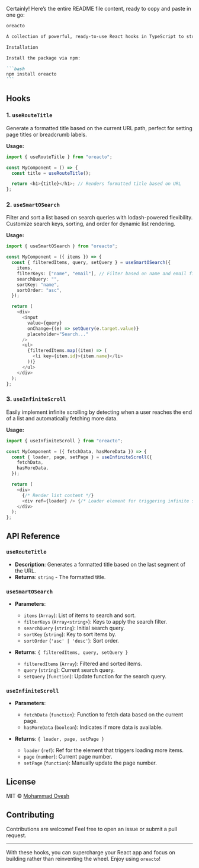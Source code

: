 Certainly! Here’s the entire README file content, ready to copy and paste in one go:

````markdown
oreacto

A collection of powerful, ready-to-use React hooks in TypeScript to streamline your development. Each hook is optimized for common use cases, from route-based titles to smart filtering and infinite scrolling, making your React apps more efficient and developer-friendly.

Installation

Install the package via npm:

```bash
npm install oreacto
```
````

## Hooks

### 1. `useRouteTitle`

Generate a formatted title based on the current URL path, perfect for setting page titles or breadcrumb labels.

**Usage:**

```typescript
import { useRouteTitle } from "oreacto";

const MyComponent = () => {
  const title = useRouteTitle();

  return <h1>{title}</h1>; // Renders formatted title based on URL
};
```

### 2. `useSmartOSearch`

Filter and sort a list based on search queries with lodash-powered flexibility. Customize search keys, sorting, and order for dynamic list rendering.

**Usage:**

```typescript
import { useSmartOSearch } from "oreacto";

const MyComponent = ({ items }) => {
  const { filteredItems, query, setQuery } = useSmartOSearch({
    items,
    filterKeys: ["name", "email"], // Filter based on name and email fields
    searchQuery: "",
    sortKey: "name",
    sortOrder: "asc",
  });

  return (
    <div>
      <input
        value={query}
        onChange={(e) => setQuery(e.target.value)}
        placeholder="Search..."
      />
      <ul>
        {filteredItems.map((item) => (
          <li key={item.id}>{item.name}</li>
        ))}
      </ul>
    </div>
  );
};
```

### 3. `useInfiniteScroll`

Easily implement infinite scrolling by detecting when a user reaches the end of a list and automatically fetching more data.

**Usage:**

```typescript
import { useInfiniteScroll } from "oreacto";

const MyComponent = ({ fetchData, hasMoreData }) => {
  const { loader, page, setPage } = useInfiniteScroll({
    fetchData,
    hasMoreData,
  });

  return (
    <div>
      {/* Render list content */}
      <div ref={loader} /> {/* Loader element for triggering infinite scroll */}
    </div>
  );
};
```

## API Reference

### `useRouteTitle`

- **Description**: Generates a formatted title based on the last segment of the URL.
- **Returns**: `string` - The formatted title.

### `useSmartOSearch`

- **Parameters**:

  - `items` (`Array`): List of items to search and sort.
  - `filterKeys` (`Array<string>`): Keys to apply the search filter.
  - `searchQuery` (`string`): Initial search query.
  - `sortKey` (`string`): Key to sort items by.
  - `sortOrder` (`'asc' | 'desc'`): Sort order.

- **Returns**: `{ filteredItems, query, setQuery }`
  - `filteredItems` (`Array`): Filtered and sorted items.
  - `query` (`string`): Current search query.
  - `setQuery` (`function`): Update function for the search query.

### `useInfiniteScroll`

- **Parameters**:

  - `fetchData` (`function`): Function to fetch data based on the current page.
  - `hasMoreData` (`boolean`): Indicates if more data is available.

- **Returns**: `{ loader, page, setPage }`
  - `loader` (`ref`): Ref for the element that triggers loading more items.
  - `page` (`number`): Current page number.
  - `setPage` (`function`): Manually update the page number.

## License

MIT © [Mohammad Ovesh](https://github.com/21Ovi)

## Contributing

Contributions are welcome! Feel free to open an issue or submit a pull request.

---

With these hooks, you can supercharge your React app and focus on building rather than reinventing the wheel. Enjoy using `oreacto`!

```

```
